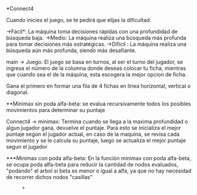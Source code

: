 *Connect4 

Cuando inicies el juego, se te pedirá que elijas la dificultad:

->Fácil*: La máquina toma decisiones rápidas con una profundidad de búsqueda baja.
->Medio: La máquina realiza una búsqueda más profunda para tomar decisiones más estratégicas.
->Difícil : La máquina realiza una búsqueda aún más profunda, siendo más desafiante.

main -> Juego:
El juego se basa en turnos, al ser el turno del jugador, se ingresa el número de la columna donde deseas colocar tu ficha, mientras
que cuando sea el de la máquina, esta escogera la mejor opcion de ficha.

Gana el primero en formar una fila de 4 fichas en línea horizontal, vertical o diagonal.

**Minimax sin poda alfa-beta:
se evalua recursivamente todos los posibles movimientos para determinar su puntaje

Connect4 -> minimax: 
Termina cuando se llega a la maxima profundidad o algun jugador gana, devuelve el puntaje.
Para esto se inicializa el mejor puntaje según el jugador actual, en caso de la maquina, se revisa cada movimiento y se le calcula su 
puntaje, luego se actualiza el mejor puntaje segun el jugador

***Minimax con poda alfa-beta:
En la función minimax con poda alfa-beta, se ocupa poda alfa-beta para reducir la cantidad de nodos evaluados, "podando" el arbol si
beta es menor o igual a alfa, ya que no hay necesidad de recorrer dichos nodos "casillas"
             
          +
